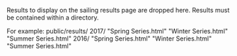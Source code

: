 Results to display on the sailing results page are dropped here. Results must be contained within a <YEAR> directory.

For example:
public/results/
    2017/
        "Spring Series.html"
        "Winter Series.html"
        "Summer Series.html"
    2016/
        "Spring Series.html"
        "Winter Series.html"
        "Summer Series.html"
